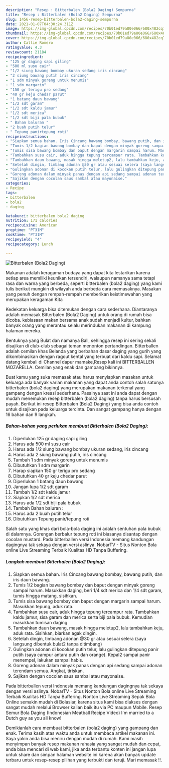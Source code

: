 ```yaml
---
description: "Resep : Bitterbalen (Bola2 Daging) Sempurna"
title: "Resep : Bitterbalen (Bola2 Daging) Sempurna"
slug: 1456-resep-bitterbalen-bola2-daging-sempurna
date: 2021-01-07T04:30:24.311Z
image: https://img-global.cpcdn.com/recipes/70b01ed79a80e066/680x482cq70/bitterbalen-bola2-daging-foto-resep-utama.jpg
thumbnail: https://img-global.cpcdn.com/recipes/70b01ed79a80e066/680x482cq70/bitterbalen-bola2-daging-foto-resep-utama.jpg
cover: https://img-global.cpcdn.com/recipes/70b01ed79a80e066/680x482cq70/bitterbalen-bola2-daging-foto-resep-utama.jpg
author: Callie Romero
ratingvalue: 4.3
reviewcount: 21184
recipeingredient:
- "125 gr daging sapi giling"
- "500 ml susu cair"
- "1/2 siung bawang bombay ukuran sedang iris cincang"
- "2 siung bawang putih iris cincang"
- "1 sdm minyak goreng untuk menumis"
- "1 sdm margarin"
- "150 gr terigu pro sedang"
- "40 gr keju chedar parut"
- "1 batang daun bawang"
- "1/2 sdt garam"
- "1/2 sdt kaldu jamur"
- "1/2 sdt merica"
- "1/2 sdt biji pala bubuk"
- " Bahan baluran "
- "2 buah putih telur"
- " Tepung panirtepung roti"
recipeinstructions:
- "Siapkan semua bahan. Iris Cincang bawang bombay, bawang putih, dan iris daun bawang."
- "Tumis 1/2 bagian bawang bombay dan baput dengan minyak goreng sampai harum. Masukkan daging, beri 1/4 sdt merica dan 1/4 sdt garam, tumis hingga matang, sisihkan."
- "Tumis sisa bawang bombay dan baput dengan margarin sampai harum. Masukkan tepung, aduk rata."
- "Tambahkan susu cair, aduk hingga tepung tercampur rata. Tambahkan kaldu jamur, sisa garam dan merica serta biji pala bubuk. Kemudian masukkan tumisan daging."
- "Tambahkan daun bawang, masak hingga meletup2, lalu tambahkan keju, aduk rata. Sisihkan, biarkan agak dingin."
- "Setelah dingin, timbang adonan @30 gr atau sesuai selera (saya langsung dibentuk bulat2 tanpa ditimbang)"
- "Gulingkan adonan di kocokan putih telur, lalu gulingkan ditepung panir putih (saya campur antara putih dan orange). Kepal2 sampai panir menempel, lakukan sampai habis."
- "Goreng adonan dalam minyak panas dengan api sedang sampai adonan terendam semua. Angkat, tiriskan."
- "Sajikan dengan cocolan saus sambal atau mayonaise."
categories:
- Recipe
tags:
- bitterbalen
- bola2
- daging

katakunci: bitterbalen bola2 daging 
nutrition: 171 calories
recipecuisine: American
preptime: "PT31M"
cooktime: "PT31M"
recipeyield: "4"
recipecategory: Lunch

---
```



![Bitterbalen (Bola2 Daging)](https://img-global.cpcdn.com/recipes/70b01ed79a80e066/680x482cq70/bitterbalen-bola2-daging-foto-resep-utama.jpg)

Makanan adalah keragaman budaya yang dapat kita lestarikan karena setiap area memiliki keunikan tersendiri, walaupun namanya sama tetapi rasa dan warna yang berbeda, seperti bitterbalen (bola2 daging) yang kami tulis berikut mungkin di wilayah anda berbeda cara memasaknya. Masakan yang penuh dengan rempah-rempah memberikan keistimewahan yang merupakan keragaman Kita

Kedekatan keluarga bisa ditemukan dengan cara sederhana. Diantaranya adalah memasak Bitterbalen (Bola2 Daging) untuk orang di rumah bisa dicoba. kebiasaan makan bersama anak sudah menjadi kultur, bahkan banyak orang yang merantau selalu merindukan makanan di kampung halaman mereka.

Bentuknya yang Bulat dan namanya Ball, sehingga resep ini sering sekali disajikan di club-club sebagai teman menonton pertandingan. Bitterballen adalah cemilan khas Belanda yang berbahan dasar daging yang gurih yang dikombinasikan dengan ragout kental yang terbuat dari kaldu sapi. Selamat datang kembali di Channel dapur mamake,Resep kali ini BITTERBALLEN MOZARELLA. Cemilan yang enak dan gampang bikinnya.

Buat kamu yang suka memasak atau harus menyiapkan masakan untuk keluarga ada banyak varian makanan yang dapat anda contoh salah satunya bitterbalen (bola2 daging) yang merupakan makanan terkenal yang gampang dengan kreasi sederhana. Pasalnya saat ini anda dapat dengan mudah menemukan resep bitterbalen (bola2 daging) tanpa harus bersusah payah.
Berikut ini resep Bitterbalen (Bola2 Daging) yang bisa anda contoh untuk disajikan pada keluarga tercinta. Dan sangat gampang hanya dengan 16 bahan dan 9 langkah.


<!--inarticleads1-->

##### Bahan-bahan yang perlukan membuat Bitterbalen (Bola2 Daging):

1. Diperlukan 125 gr daging sapi giling
1. Harus ada 500 ml susu cair
1. Harus ada 1/2 siung bawang bombay ukuran sedang, iris cincang
1. Harus ada 2 siung bawang putih, iris cincang
1. Tambah 1 sdm minyak goreng untuk menumis
1. Dibutuhkan 1 sdm margarin
1. Harap siapkan 150 gr terigu pro sedang
1. Dibutuhkan 40 gr keju chedar parut
1. Diperlukan 1 batang daun bawang
1. Jangan lupa 1/2 sdt garam
1. Tambah 1/2 sdt kaldu jamur
1. Siapkan 1/2 sdt merica
1. Harus ada 1/2 sdt biji pala bubuk
1. Tambah  Bahan baluran :
1. Harus ada 2 buah putih telur
1. Dibutuhkan  Tepung panir/tepung roti


Salah satu yang khas dari bola-bola daging ini adalah sentuhan pala bubuk di dalamnya. Gorengan berbalur tepung roti ini biasanya disantap dengan cocolan mustard. Pada bitterballen versi Indonesia memang kandungan dagingnya tak sekaya dengan versi aslinya. NobarTV - Situs Nonton Bola online Live Streaming Terbaik Kualitas HD Tanpa Buffering. 

<!--inarticleads2-->

##### Langkah membuat  Bitterbalen (Bola2 Daging):

1. Siapkan semua bahan. Iris Cincang bawang bombay, bawang putih, dan iris daun bawang.
1. Tumis 1/2 bagian bawang bombay dan baput dengan minyak goreng sampai harum. Masukkan daging, beri 1/4 sdt merica dan 1/4 sdt garam, tumis hingga matang, sisihkan.
1. Tumis sisa bawang bombay dan baput dengan margarin sampai harum. Masukkan tepung, aduk rata.
1. Tambahkan susu cair, aduk hingga tepung tercampur rata. Tambahkan kaldu jamur, sisa garam dan merica serta biji pala bubuk. Kemudian masukkan tumisan daging.
1. Tambahkan daun bawang, masak hingga meletup2, lalu tambahkan keju, aduk rata. Sisihkan, biarkan agak dingin.
1. Setelah dingin, timbang adonan @30 gr atau sesuai selera (saya langsung dibentuk bulat2 tanpa ditimbang)
1. Gulingkan adonan di kocokan putih telur, lalu gulingkan ditepung panir putih (saya campur antara putih dan orange). Kepal2 sampai panir menempel, lakukan sampai habis.
1. Goreng adonan dalam minyak panas dengan api sedang sampai adonan terendam semua. Angkat, tiriskan.
1. Sajikan dengan cocolan saus sambal atau mayonaise.


Pada bitterballen versi Indonesia memang kandungan dagingnya tak sekaya dengan versi aslinya. NobarTV - Situs Nonton Bola online Live Streaming Terbaik Kualitas HD Tanpa Buffering. Nonton Live Streaming Sepak Bola Online semakin mudah di Bolasiar, karena situs kami bisa diakses dengan sangat mudah melalui Browser kalian baik itu via PC maupun Mobile. Resep Semur Bola Daging (Indonesian Meatball Recipe Video) I&#39;m married to a Dutch guy as you all know! 

Demikianlah cara membuat bitterbalen (bola2 daging) yang gampang dan enak. Terima kasih atas waktu anda untuk membaca artikel makanan ini. Saya yakin anda bisa meniru dengan mudah di rumah. Kami masih menyimpan banyak resep makanan rahasia yang sangat mudah dan cepat, anda bisa mencari di web kami, jika anda terbantu konten ini jangan lupa untuk share dan simpan halaman website ini karena akan banyak update terbaru untuk resep-resep pilihan yang terbukti dan teruji. Mari memasak !!. 
